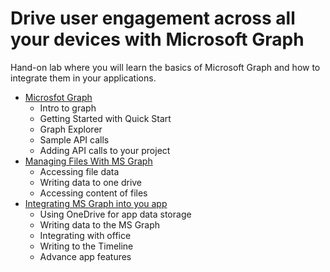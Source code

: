 # Drive user engagement across all your devices with Microsoft Graph

Hand-on lab where you will learn the basics of Microsoft Graph and how to integrate them in your applications.

- [Microsfot Graph](1_Microsoft_Graph/Drive-user-engagement-across-all-your-devices-with-Microsoft-Graph/README.md)
	- Intro to graph
	- Getting Started with Quick Start
	- Graph Explorer
	- Sample API calls
	- Adding API calls to your project
- [Managing Files With MS Graph](Drive-user-engagement-across-all-your-devices-with-Microsoft-Graph/2_Managing_Files_With_MS_Graph/README.md)
	- Accessing file data
	- Writing data to one drive
	- Accessing content of files  
- [Integrating MS Graph into you app](Drive-user-engagement-across-all-your-devices-with-Microsoft-Graph/3_Integrating_MS_Graph_into_you_app/README.md)
	- Using OneDrive for app data storage
	- Writing data to the MS Graph
	- Integrating with office
	- Writing to the Timeline
	- Advance app features